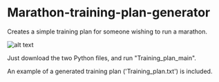 # Marathon-training-plan-generator
Creates a simple training plan for someone wishing to run a marathon.

![alt text](https://raw.githubusercontent.com/BenRStutzman/marathon-training-plan/master/example1.png)

Just download the two Python files, and run "Training_plan_main".  
  
An example of a generated training plan ('Training_plan.txt') is included.
